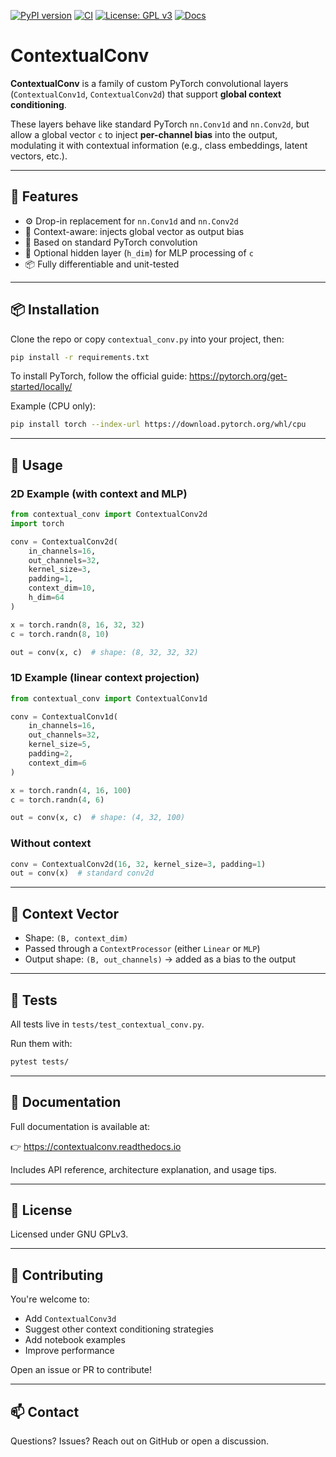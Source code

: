 [![PyPI version](https://img.shields.io/pypi/v/contextual-conv)](https://pypi.org/project/contextual-conv/)
[![CI](https://github.com/abbassix/ContextualConv/actions/workflows/test.yml/badge.svg?branch=main)](https://github.com/abbassix/ContextualConv/actions/workflows/test.yml)
[![License: GPL v3](https://img.shields.io/badge/License-GPLv3-blue.svg)](https://www.gnu.org/licenses/gpl-3.0)
[![Docs](https://readthedocs.org/projects/contextualconv/badge/?version=latest)](https://contextualconv.readthedocs.io/en/latest/)

# ContextualConv

**ContextualConv** is a family of custom PyTorch convolutional layers (`ContextualConv1d`, `ContextualConv2d`) that support **global context conditioning**.

These layers behave like standard PyTorch `nn.Conv1d` and `nn.Conv2d`, but allow a global vector `c` to inject **per-channel bias** into the output, modulating it with contextual information (e.g., class embeddings, latent vectors, etc.).

---

## 🔧 Features

- ⚙️ Drop-in replacement for `nn.Conv1d` and `nn.Conv2d`
- 🧠 Context-aware: injects global vector as output bias
- 🧱 Based on standard PyTorch convolution
- 🧠 Optional hidden layer (`h_dim`) for MLP processing of `c`
- 📦 Fully differentiable and unit-tested

---

## 📦 Installation

Clone the repo or copy `contextual_conv.py` into your project, then:

```bash
pip install -r requirements.txt
```

To install PyTorch, follow the official guide:
https://pytorch.org/get-started/locally/

Example (CPU only):

```bash
pip install torch --index-url https://download.pytorch.org/whl/cpu
```

---

## 🚀 Usage

### 2D Example (with context and MLP)

```python
from contextual_conv import ContextualConv2d
import torch

conv = ContextualConv2d(
    in_channels=16,
    out_channels=32,
    kernel_size=3,
    padding=1,
    context_dim=10,
    h_dim=64
)

x = torch.randn(8, 16, 32, 32)
c = torch.randn(8, 10)

out = conv(x, c)  # shape: (8, 32, 32, 32)
```

### 1D Example (linear context projection)

```python
from contextual_conv import ContextualConv1d

conv = ContextualConv1d(
    in_channels=16,
    out_channels=32,
    kernel_size=5,
    padding=2,
    context_dim=6
)

x = torch.randn(4, 16, 100)
c = torch.randn(4, 6)

out = conv(x, c)  # shape: (4, 32, 100)
```

### Without context

```python
conv = ContextualConv2d(16, 32, kernel_size=3, padding=1)
out = conv(x)  # standard conv2d
```

---

## 📐 Context Vector

- Shape: `(B, context_dim)`
- Passed through a `ContextProcessor` (either `Linear` or `MLP`)
- Output shape: `(B, out_channels)` → added as a bias to the output

---

## 🧪 Tests

All tests live in `tests/test_contextual_conv.py`.

Run them with:

```bash
pytest tests/
```

---

## 📘 Documentation

Full documentation is available at:

👉 https://contextualconv.readthedocs.io

Includes API reference, architecture explanation, and usage tips.

---

## 📄 License

Licensed under GNU GPLv3.

---

## 🤝 Contributing

You're welcome to:
- Add `ContextualConv3d`
- Suggest other context conditioning strategies
- Add notebook examples
- Improve performance

Open an issue or PR to contribute!

---

## 📫 Contact

Questions? Issues? Reach out on GitHub or open a discussion.
